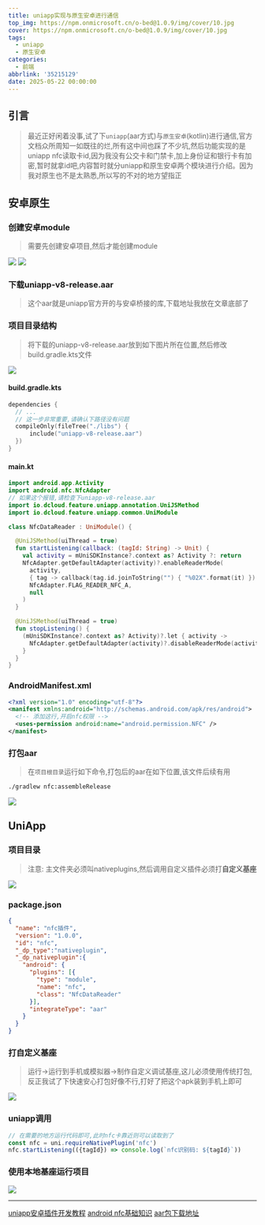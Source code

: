 ```yaml
---
title: uniapp实现与原生安卓进行通信
top_img: https://npm.onmicrosoft.cn/o-bed@1.0.9/img/cover/10.jpg
cover: https://npm.onmicrosoft.cn/o-bed@1.0.9/img/cover/10.jpg
tags:
  - uniapp
  - 原生安卓
categories:
  - 前端
abbrlink: '35215129'
date: 2025-05-22 00:00:00
---
```


## 引言
> 最近正好闲着没事,试了下`uniapp`(aar方式)与`原生安卓`(kotlin)进行通信,官方文档众所周知一如既往的烂,所有这中间也踩了不少坑,然后功能实现的是uniapp nfc读取卡id,因为我没有公交卡和门禁卡,加上身份证和银行卡有加密,暂时就拿id吧,内容暂时就分uniapp和原生安卓两个模块进行介绍。因为我对原生也不是太熟悉,所以写的不对的地方望指正

## 安卓原生
### 创建安卓module
> 需要先创建安卓项目,然后才能创建module

![](https://npm.onmicrosoft.cn/o-bed@1.0.9/img/channel/1.png)
![](https://npm.onmicrosoft.cn/o-bed@1.0.9/img/channel/2.png)

### 下载uniapp-v8-release.aar
> 这个aar就是uniapp官方开的与安卓桥接的库,下载地址我放在文章底部了

### 项目目录结构
> 将下载的uniapp-v8-release.aar放到如下图片所在位置,然后修改build.gradle.kts文件

![](https://npm.onmicrosoft.cn/o-bed@1.0.9/img/channel/3.png)

#### build.gradle.kts
```kotlin
dependencies {
  // ...
  // 这一步非常重要,请确认下路径没有问题
  compileOnly(fileTree("./libs") {
      include("uniapp-v8-release.aar")
  })
}
```

#### main.kt
```kotlin
import android.app.Activity
import android.nfc.NfcAdapter
// 如果这个报错,请检查下uniapp-v8-release.aar
import io.dcloud.feature.uniapp.annotation.UniJSMethod
import io.dcloud.feature.uniapp.common.UniModule

class NfcDataReader : UniModule() {

  @UniJSMethod(uiThread = true)
  fun startListening(callback: (tagId: String) -> Unit) {
    val activity = mUniSDKInstance?.context as? Activity ?: return
    NfcAdapter.getDefaultAdapter(activity)?.enableReaderMode(
      activity,
      { tag -> callback(tag.id.joinToString("") { "%02X".format(it) }) },
      NfcAdapter.FLAG_READER_NFC_A,
      null
    )
  }

  @UniJSMethod(uiThread = true)
  fun stopListening() {
    (mUniSDKInstance?.context as? Activity)?.let { activity ->
      NfcAdapter.getDefaultAdapter(activity)?.disableReaderMode(activity)
    }
  }
}
```

### AndroidManifest.xml
```xml
<?xml version="1.0" encoding="utf-8"?>
<manifest xmlns:android="http://schemas.android.com/apk/res/android">
  <!-- 添加这行,开启nfc权限 -->
  <uses-permission android:name="android.permission.NFC" />
</manifest>
```

### 打包aar

> 在`项目根目录`运行如下命令,打包后的aar在如下位置,该文件后续有用

```bash
./gradlew nfc:assembleRelease
```

![](https://npm.onmicrosoft.cn/o-bed@1.0.9/img/channel/4.png)

## UniApp
### 项目目录
> 注意: 主文件夹必须叫nativeplugins,然后调用自定义插件必须打**自定义基座**

![](https://npm.onmicrosoft.cn/o-bed@1.0.9/img/channel/5.png)

### package.json
```json
{
  "name": "nfc插件",
  "version": "1.0.0",
  "id": "nfc",
  "_dp_type":"nativeplugin",
  "_dp_nativeplugin":{
    "android": {
      "plugins": [{
        "type": "module",
        "name": "nfc",
        "class": "NfcDataReader"
      }],
      "integrateType": "aar"
    }
  }
}
```

### 打自定义基座
> 运行->运行到手机或模拟器->制作自定义调试基座,这儿必须使用传统打包,反正我试了下快速安心打包好像不行,打好了把这个apk装到手机上即可

![](https://npm.onmicrosoft.cn/o-bed@1.0.9/img/channel/6.png)

### uniapp调用
```js
// 在需要的地方运行代码即可,此时nfc卡靠近则可以读取到了
const nfc = uni.requireNativePlugin('nfc')
nfc.startListening(({tagId}) => console.log(`nfc识别码: ${tagId}`))
```

### 使用本地基座运行项目

![](https://npm.onmicrosoft.cn/o-bed@1.0.9/img/channel/7.png)

---
[uniapp安卓插件开发教程](https://nativesupport.dcloud.net.cn/NativePlugin/course/android.html)
[android nfc基础知识](https://developer.android.com/develop/connectivity/nfc/nfc?hl=zh-cn)
[aar包下载地址](https://github.com/jeawy/UniPlugin-Hello-AS/tree/master/app/libs)